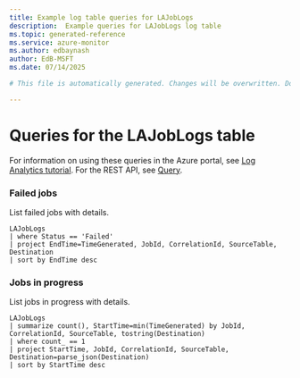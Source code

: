 ```yaml
---
title: Example log table queries for LAJobLogs
description:  Example queries for LAJobLogs log table
ms.topic: generated-reference
ms.service: azure-monitor
ms.author: edbaynash
author: EdB-MSFT
ms.date: 07/14/2025

# This file is automatically generated. Changes will be overwritten. Do not change this file directly. 

---
```


# Queries for the LAJobLogs table

For information on using these queries in the Azure portal, see [Log Analytics tutorial](/azure/azure-monitor/logs/log-analytics-tutorial). For the REST API, see [Query](/azure/azure-monitor/logs/api/overview).


### Failed jobs  


List failed jobs with details.  

```query
LAJobLogs
| where Status == 'Failed'
| project EndTime=TimeGenerated, JobId, CorrelationId, SourceTable, Destination
| sort by EndTime desc
```



### Jobs in progress  


List jobs in progress with details.  

```query
LAJobLogs
| summarize count(), StartTime=min(TimeGenerated) by JobId, CorrelationId, SourceTable, tostring(Destination)
| where count_ == 1
| project StartTime, JobId, CorrelationId, SourceTable, Destination=parse_json(Destination)
| sort by StartTime desc
```

